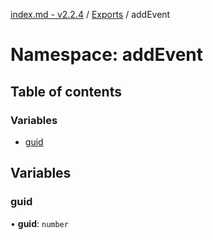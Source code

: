 [index.md - v2.2.4](../README.md) / [Exports](../modules.md) / addEvent

# Namespace: addEvent

## Table of contents

### Variables

-   [guid](addEvent.md#guid)

## Variables

### guid

• **guid**: `number`
